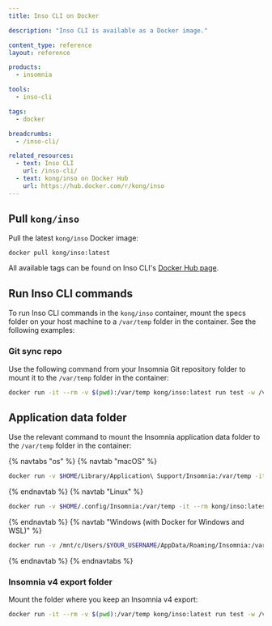 ```yaml
---
title: Inso CLI on Docker

description: "Inso CLI is available as a Docker image."

content_type: reference
layout: reference

products:
  - insomnia

tools:
  - inso-cli

tags:
  - docker

breadcrumbs:
  - /inso-cli/

related_resources:
  - text: Inso CLI
    url: /inso-cli/
  - text: kong/inso on Docker Hub
    url: https://hub.docker.com/r/kong/inso
---
```


## Pull `kong/inso`

Pull the latest `kong/inso` Docker image:

```shell
docker pull kong/inso:latest
```

All available tags can be found on Inso CLI's [Docker Hub page](https://hub.docker.com/r/kong/inso/tags).


## Run Inso CLI commands

To run Inso CLI commands in the `kong/inso` container, mount the specs folder on your host machine to a `/var/temp` folder in the container. See the following examples:

### Git sync repo

Use the following command from your Insomnia Git repository folder to mount it to the `/var/temp` folder in the container:

```sh
docker run -it --rm -v $(pwd):/var/temp kong/inso:latest run test -w /var/temp
```

## Application data folder

Use the relevant command to mount the Insomnia application data folder to the `/var/temp` folder in the container:

{% navtabs "os" %}
{% navtab "macOS" %}
```sh
docker run -v $HOME/Library/Application\ Support/Insomnia:/var/temp -it --rm kong/inso:latest run test -w /var/temp
```
{% endnavtab %}
{% navtab "Linux" %}
```sh
docker run -v $HOME/.config/Insomnia:/var/temp -it --rm kong/inso:latest run test -w /var/temp
```
{% endnavtab %}
{% navtab "Windows (with Docker for Windows and WSL)" %}
```sh
docker run -v /mnt/c/Users/$YOUR_USERNAME/AppData/Roaming/Insomnia:/var/temp -it --rm kong/inso:latest run test -w /var/temp
```
{% endnavtab %}
{% endnavtabs %}

### Insomnia v4 export folder

Mount the folder where you keep an Insomnia v4 export:

```sh
docker run -it --rm -v $(pwd):/var/temp kong/inso:latest run test -w /var/temp/Insomnia_YYYY-MM-DD.json
```